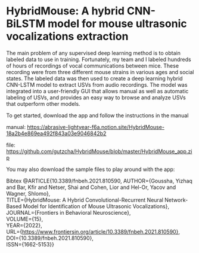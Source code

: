 # HybridMouse: A hybrid CNN-BiLSTM model for mouse ultrasonic vocalizations extraction


The main problem of any supervised deep learning method is to obtain labeled data to use in training.
Fortunately, my team and I labeled hundreds of hours of recordings of vocal communications between mice.
These recording were from three different mouse strains in various ages and social states.
The labeled data was then used to create a deep learning hybrid CNN-LSTM model to extract USVs from audio recordings.
The model was integrated into a user-friendly GUI that allows manual as well as automatic labeling of USVs, 
and provides an easy way to browse and analyze USVs that outperform other models.



To get started, download the app and follow the instructions in the manual

manual: https://abrasive-lightyear-f6a.notion.site/HybridMouse-18a2b4e869ea492f843a03e9046842b2

file: https://github.com/gutzcha/HybridMouse/blob/master/HybridMouse_app.zip


You may also download the sample files to play around with the app:


Bibtex
@ARTICLE{10.3389/fnbeh.2021.810590,
AUTHOR={Goussha, Yizhaq and Bar, Kfir and Netser, Shai and Cohen, Lior and Hel-Or, Yacov and Wagner, Shlomo},   
TITLE={HybridMouse: A Hybrid Convolutional-Recurrent Neural Network-Based Model for Identification of Mouse Ultrasonic Vocalizations},      
JOURNAL={Frontiers in Behavioral Neuroscience},      
VOLUME={15},      
YEAR={2022},      
URL={https://www.frontiersin.org/article/10.3389/fnbeh.2021.810590},       
DOI={10.3389/fnbeh.2021.810590},      
ISSN={1662-5153}}   
